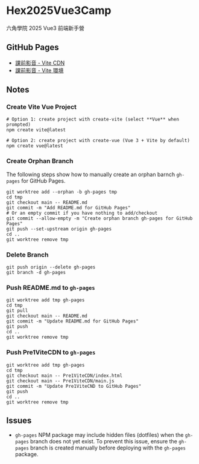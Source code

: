 # Hex2025Vue3Camp

六角學院 2025 Vue3 前端新手營


## GitHub Pages

- [課前影音 - Vite CDN](./Pre1ViteCDN/)
- [課前影音 - Vite 環境](./Pre1ViteEnv/)


## Notes

### Create Vite Vue Project

```shell
# Option 1: create project with create-vite (select **Vue** when prompted)
npm create vite@latest

# Option 2: create project with create-vue (Vue 3 + Vite by default)
npm create vue@latest
```

### Create Orphan Branch

The following steps show how to manually create an orphan barnch `gh-pages` for GitHub Pages.

```shell
git worktree add --orphan -b gh-pages tmp
cd tmp
git checkout main -- README.md
git commit -m "Add README.md for GitHub Pages"
# Or an empty commit if you have nothing to add/checkout
git commit --allow-empty -m "Create orphan branch gh-pages for GitHub Pages"
git push --set-upstream origin gh-pages
cd ..
git worktree remove tmp
```

### Delete Branch

```shell
git push origin --delete gh-pages
git branch -d gh-pages
```

### Push README.md to `gh-pages`

```shell
git worktree add tmp gh-pages
cd tmp
git pull
git checkout main -- README.md
git commit -m "Update README.md for GitHub Pages"
git push
cd ..
git worktree remove tmp
```

### Push Pre1ViteCDN to `gh-pages`

```shell
git worktree add tmp gh-pages
cd tmp
git checkout main -- Pre1ViteCDN/index.html
git checkout main -- Pre1ViteCDN/main.js
git commit -m "Update Pre1ViteCND to GitHub Pages"
git push
cd ..
git worktree remove tmp
```


## Issues

- `gh-pages` NPM package may include hidden files (dotfiles) when the `gh-pages` branch does not yet exist.
    To prevent this issue, ensure the `gh-pages` branch is created manually before deploying with the `gh-pages` package.
